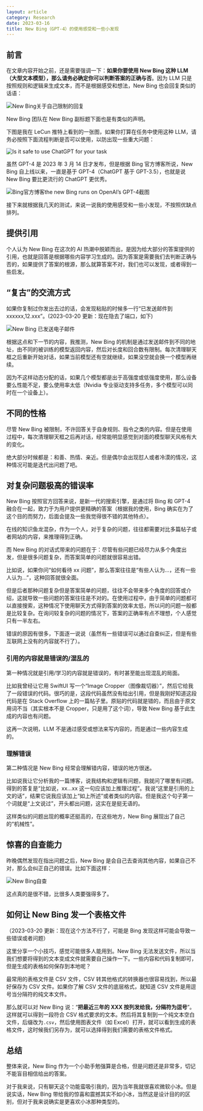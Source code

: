 ```yaml
---
layout: article
category: Research
date: 2023-03-16
title: New Bing（GPT-4）的使用感受和一些小发现
---
```

## 前言
<!-- excerpt-start -->
在文章内容开始之前，还是需要强调一下：**如果你要使用 New Bing 这种 LLM（大型文本模型），那么请务必确定你可以判断答案的正确与否**。因为 LLM 只是按照规则和逻辑来生成文本，而不是根据感受和想法，New Bing 也会回复类似的话语：

![New Bing关于自己限制的回复](/assets/images/709d3c55037632b24d027f60cf723565.png)

New Bing 团队在 New Bing 副标题下面也是有类似的声明。

下图是我在 LeCun 推特上看到的一张图，如果你打算在任务中使用这种 LLM，请务必按照下面流程判断是否可以使用，以防出现一些重大问题：

![Is it safe to use ChatGPT for your task](/assets/images/Fm02WUeXoAENFTF.jpeg)

虽然 GPT-4 是 2023 年 3 月 14 日才发布，但是根据 Bing 官方博客所说，New Bing 自上线以来，一直是基于 GPT-4（ChatGPT 基于 GPT-3.5），也就是说 New Bing 要比更流行的 ChatGPT 更优秀。

<img alt="Bing官方博客the new Bing runs on OpenAI’s GPT-4截图" src="/assets/images/Bing%E5%AE%98%E6%96%B9%E5%8D%9A%E5%AE%A2the%20new%20Bing%20runs%20on%20OpenAI%E2%80%99s%20GPT-4%E6%88%AA%E5%9B%BE.png" style="box-shadow: 0px 0px 0px 0px">

接下来就根据我几天的测试，来说一说我的使用感受和一些小发现，不按照优缺点排列。

## 提供引用
个人认为 New Bing 在这次的 AI 热潮中脱颖而出，是因为给大部分的答案提供的引用，也就是回答是根据哪些内容学习生成的。因为答案是需要我们去判断正确与否的，如果提供了答案的根源，那么就算答案不对，我们也可以发现，或者得到一些启发。

## “复古”的交流方式
如果你复制过你发出去过的话，会发现粘贴的时候多一行“已发送邮件到xxxxxx,12.xxx”。(2023-03-20 更新：现在隐去了端口，如下)

![New Bing 已发送电子邮件](/assets/images/1f7bccf20a5b27a15215511de0d2be65.png)

根据这点和下一节的内容，我推测，New Bing 的机制是通过发送邮件到不同的地址，由不同的被训练的模型返回内容，然后对长度和回合数有限制。每次清理聊天框之后重新开始对话，如果当前模型还有空就继续，如果没空就会换一个模型再继续。

因为不这样动态分配的话，如果几个模型都是出于高强度或低强度使用，那么设备要么性能不足，要么使用率太低（Nvidia 专业驱动支持多任务，多个模型可以同时在一个设备上）。

## 不同的性格
尽管 New Bing 被限制，不许回答关于自身规则、指令之类的内容。但是在使用过程中，每次清理聊天框之后再对话，经常能明显感觉到对面的模型聊天风格有大的变化。

绝大部分时候都是：和善、热情、亲近。但是偶尔会出现怼人或者冷漠的情况，这种情况可能是迭代出问题了吧。

## 对复杂问题极高的错误率
New Bing 按照官方回答来说，是新一代的搜索引擎，是通过将 Bing 和 GPT-4 融合在一起，致力于为用户提供更精确的答案（根据我的使用，Bing 确实在为了这个目的而努力，后面会提及一些我觉得很不错的其他特点）。

在线的知识鱼龙混杂，作为一个人，对于复杂的问题，往往都需要对比多篇帖子或者网站的内容，来推理得到正确。

而 New Bing 的对话式带来的问题在于：尽管有些问题已经尽力从多个角度出发，但是很多问题复杂，而答案简单的问题就很容易出错。

比如说，如果你问“如何看待 xx 问题”，那么答案往往是“有些人认为...，还有一些人认为...”，这种回答就很全面。

但是后者那种问题复杂但是答案简单的问题，往往不会带来多个角度的回答或介绍，这就导致一些问题的答案往往是不对的。在使用过程中，由于简单的问题都可以直接搜索，这种情况下使用聊天方式得到答案的效率太低，所以问的问题一般都是比较复杂。在询问较复杂的问题的情况下，答案的正确率有点不理想，个人感觉只有一半左右。

错误的原因有很多，下面逐一说说（虽然有一些错误可以通过自查纠正，但是有些互联网上没有的内容就不行了）。

### 引用的内容就是错误的/混乱的
第一种情况就是引用/学习的内容就是错误的，有时甚至能出现混乱的局面。

比如我曾经让它用 SwiftUI 写一个“Image Cropper（图像裁切器）”，然后它给我了一段错误的代码。很巧的是，这段代码虽然没有给出引用，但是我刚好知道这段代码是在 Stack Overflow 上的一篇帖子里。原贴的代码就是错的，而且由于原文用词不当（其实根本不是 Cropper，只是用了这个词），导致 New Bing 基于此生成的内容也有问题。

这再一次说明，LLM 不是通过感受或想法来写内容的，而是通过一些内容生成的。

### 理解错误
第二种情况是 New Bing 经常会理解错内容，错误的地方很迷。

比如说我让它分析我的一篇博客，说我结构和逻辑有问题，我就问了哪里有问题。得到的答复是“比如说，xx...xx 这一句应该加上推理过程”。我说“这里是引用的上文的话”，结果它说我应该加上“如上所述”或者类似的内容。但是我这个句子第一个词就是“上文说过”，开头都出问题，这实在是挺无语的。

这样类似的问题出现的概率还挺高的，在这些地方，New Bing 展现出了自己的“机械性”。

## 惊喜的自查能力
昨晚偶然发现在指出问题之后，New Bing 是会自己去查询其他内容，如果自己不对，那么会纠正自己的错误。比如下面这样：

![New Bing自查](/assets/images/360523e8fffb5951f4c724d261e0322f.png)

这点真的是很不错，比很多人类要强得多了。

## 如何让 New Bing 发一个表格文件

（2023-03-20 更新：现在这个方法不行了，可能是 Bing 发现这样可能会导致一些错误或者问题）

这里分享一个小技巧，感觉可能很多人能用到。New Bing 无法发送文件，所以当我们想要将得到的文本变成文件就需要自己操作一下。一些内容和代码复制即可，但是生成的表格如何保存到本地呢？

最常用的表格文件是 CSV 文件，CSV 转其他格式的转换器也很容易找到，所以最好保存为 CSV 文件。如果你了解 CSV 文件的底层格式，就知道 CSV 文件是用逗号当分隔符的纯文本文件。

那么就可以对 New Bing 说：“**把最近三年的 XXX 按列发给我，分隔符为逗号**”。这样就可以得到一段符合 CSV 格式要求的文本。然后将其复制到一个纯文本空白文件，后缀改为`.csv`，然后使用图表文件（如 Excel）打开，就可以看到生成的表格文件，这时候我们另存为，就可以选择得到我们需要的表格文件格式。



## 总结
整体来说，New Bing 作为一个小助手勉强算是合格，但是问题还是非常多，切记不能盲目相信给出的答案。

对于我来说，只有聊天这个功能蛮吸引我的，因为当年我就很喜欢微软小冰。但是说实话，New Bing 带给我的惊喜和震撼其实不如小冰，当然这是设计目的的区别，但对于我来说确实是更喜欢小冰那种类型的。